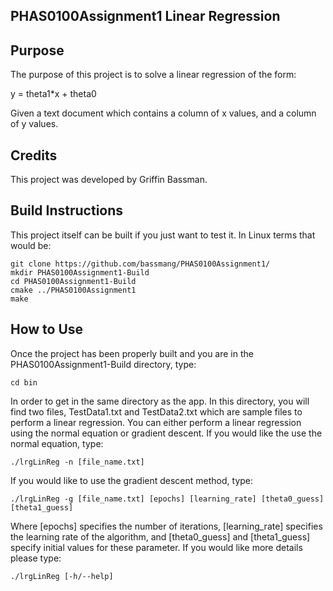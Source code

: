 PHAS0100Assignment1 Linear Regression
------------------

Purpose
-------

The purpose of this project is to solve a linear regression of the form:

y = theta1*x + theta0

Given a text document which contains a column of x values, and a column of y values.

Credits
-------

This project was developed by Griffin Bassman.

Build Instructions
------------------

This project itself can be built if you just want to test it. In Linux terms that
would be:
```
git clone https://github.com/bassmang/PHAS0100Assignment1/
mkdir PHAS0100Assignment1-Build
cd PHAS0100Assignment1-Build
cmake ../PHAS0100Assignment1
make
```

How to Use
------------------

Once the project has been properly built and you are in the PHAS0100Assignment1-Build directory, type:
```
cd bin
```
In order to get in the same directory as the app. In this directory, you will find two files, TestData1.txt and TestData2.txt which are sample files to perform a linear regression. You can either perform a linear regression using the normal equation or gradient descent. If you would like the use the normal equation, type:
```
./lrgLinReg -n [file_name.txt]
```
If you would like to use the gradient descent method, type:
```
./lrgLinReg -g [file_name.txt] [epochs] [learning_rate] [theta0_guess] [theta1_guess]
```
Where [epochs] specifies the number of iterations, [learning_rate] specifies the learning rate of the algorithm, and [theta0_guess] and [theta1_guess] specify initial values for these parameter. If you would like more details please type:
```
./lrgLinReg [-h/--help]
```
